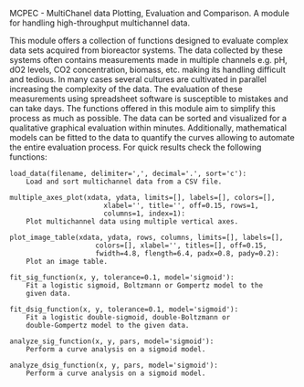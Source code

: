 MCPEC - MultiChanel data Plotting, Evaluation and Comparison.
A module for handling high-throughput multichannel data.

This module offers a collection of functions designed to evaluate
complex data sets acquired from bioreactor systems. The data collected
by these systems often contains measurements made in multiple channels
e.g. pH, dO2 levels, CO2 concentration, biomass, etc. making its
handling difficult and tedious. In many cases several cultures are
cultivated in parallel increasing the complexity of the data. The
evaluation of these measurements using spreadsheet software is
susceptible to mistakes and can take days. The functions offered in
this module aim to simplify this process as much as possible. The data
can be sorted and visualized for a qualitative graphical evaluation
within minutes. Additionally, mathematical models can be fitted to the
data to quantify the curves allowing to automate the entire evaluation
process.
For quick results check the following functions:

    load_data(filename, delimiter=',', decimal='.', sort='c'):
        Load and sort multichannel data from a CSV file.

    multiple_axes_plot(xdata, ydata, limits=[], labels=[], colors=[],
                           xlabel='', title='', off=0.15, rows=1,
                           columns=1, index=1):
        Plot multichannel data using multiple vertical axes.

    plot_image_table(xdata, ydata, rows, columns, limits=[], labels=[],
                         colors=[], xlabel='', titles=[], off=0.15,
                         fwidth=4.8, flength=6.4, padx=0.8, pady=0.2):
        Plot an image table.

    fit_sig_function(x, y, tolerance=0.1, model='sigmoid'):
        Fit a logistic sigmoid, Boltzmann or Gompertz model to the
        given data.

    fit_dsig_function(x, y, tolerance=0.1, model='sigmoid'):
        Fit a logistic double-sigmoid, double-Boltzmann or
        double-Gompertz model to the given data.

    analyze_sig_function(x, y, pars, model='sigmoid'):
        Perform a curve analysis on a sigmoid model.

    analyze_dsig_function(x, y, pars, model='sigmoid'):
        Perform a curve analysis on a sigmoid model.
